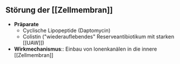 ---
---
## Störung der [[Zellmembran]]
- **Präparate**
	- Cyclische Lipopeptide (Daptomycin)
	- Colistin ("wiederauflebendes" Reserveantibiotikum mit starken [[UAW]])
- **Wirkmechanismus**:: Einbau von Ionenkanälen in die innere [[Zellmembran]]